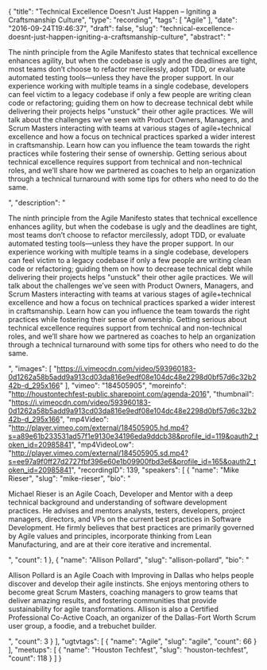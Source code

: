 {
  "title": "Technical Excellence Doesn't Just Happen – Igniting a Craftsmanship Culture",
  "type": "recording",
  "tags": [
    "Agile"
  ],
  "date": "2016-09-24T19:46:37",
  "draft": false,
  "slug": "technical-excellence-doesnt-just-happen-igniting-a-craftsmanship-culture",
  "abstract": "<p>The ninth principle from the Agile Manifesto states that technical excellence enhances agility, but when the codebase is ugly and the deadlines are tight, most teams don’t choose to refactor mercilessly, adopt TDD, or evaluate automated testing tools—unless they have the proper support. In our experience working with multiple teams in a single codebase, developers can feel victim to a legacy codebase if only a few people are writing clean code or refactoring; guiding them on how to decrease technical debt while delivering their projects helps \"unstuck\" their other agile practices. We will talk about the challenges we’ve seen with Product Owners, Managers, and Scrum Masters interacting with teams at various stages of agile+technical excellence and how a focus on technical practices sparked a wider interest in craftsmanship. Learn how can you influence the team towards the right practices while fostering their sense of ownership. Getting serious about technical excellence requires support from technical and non-technical roles, and we’ll share how we partnered as coaches to help an organization through a technical turnaround with some tips for others who need to do the same.</p>",
  "description": "<p>The ninth principle from the Agile Manifesto states that technical excellence enhances agility, but when the codebase is ugly and the deadlines are tight, most teams don’t choose to refactor mercilessly, adopt TDD, or evaluate automated testing tools—unless they have the proper support. In our experience working with multiple teams in a single codebase, developers can feel victim to a legacy codebase if only a few people are writing clean code or refactoring; guiding them on how to decrease technical debt while delivering their projects helps \"unstuck\" their other agile practices. We will talk about the challenges we’ve seen with Product Owners, Managers, and Scrum Masters interacting with teams at various stages of agile+technical excellence and how a focus on technical practices sparked a wider interest in craftsmanship. Learn how can you influence the team towards the right practices while fostering their sense of ownership. Getting serious about technical excellence requires support from technical and non-technical roles, and we’ll share how we partnered as coaches to help an organization through a technical turnaround with some tips for others who need to do the same.</p>",
  "images": [
    "https://i.vimeocdn.com/video/593960183-0d1262a58b5add9a913cd03da816e9edf08e104dc48e2298d0bf57d6c32b242b-d_295x166"
  ],
  "vimeo": "184505905",
  "moreinfo": "http://houstontechfest-public.sharepoint.com/agenda-2016",
  "thumbnail": "https://i.vimeocdn.com/video/593960183-0d1262a58b5add9a913cd03da816e9edf08e104dc48e2298d0bf57d6c32b242b-d_295x166",
  "mp4Video": "http://player.vimeo.com/external/184505905.hd.mp4?s=a89e61b233531ad57f1e9130e34196eda9ddcb38&profile_id=119&oauth2_token_id=20985841",
  "mp4VideoLow": "http://player.vimeo.com/external/184505905.sd.mp4?s=ee97a9f0ff27d2727fbf396e60e1b09900fbd3e6&profile_id=165&oauth2_token_id=20985841",
  "recordingID": 139,
  "speakers": [
    {
      "name": "Mike Rieser",
      "slug": "mike-rieser",
      "bio": "<p>Michael Rieser is an Agile Coach, Developer and Mentor with a deep technical background and understanding of software development practices. He advises and mentors analysts, testers, developers, project managers, directors, and VPs on the current best practices in Software Development. He firmly believes that best practices are primarily governed by Agile values and principles, incorporate thinking from Lean Manufacturing, and are at their core iterative and incremental.</p>",
      "count": 1
    },
    {
      "name": "Allison Pollard",
      "slug": "allison-pollard",
      "bio": "<p>Allison Pollard is an Agile Coach with Improving in Dallas who helps people discover and develop their agile instincts. She enjoys mentoring others to become great Scrum Masters, coaching managers to grow teams that deliver amazing results, and fostering communities that provide sustainability for agile transformations. Allison is also a Certified Professional Co-Active Coach, an organizer of the Dallas-Fort Worth Scrum user group, a foodie, and a trebuchet builder.</p>",
      "count": 3
    }
  ],
  "ugtvtags": [
    {
      "name": "Agile",
      "slug": "agile",
      "count": 66
    }
  ],
  "meetups": [
    {
      "name": "Houston Techfest",
      "slug": "houston-techfest",
      "count": 118
    }
  ]
}